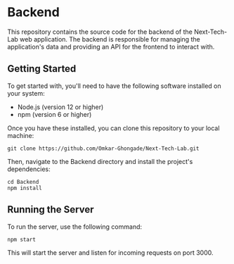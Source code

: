 
# Backend

This repository contains the source code for the backend of the Next-Tech-Lab web application. The backend is responsible for managing the application's data and providing an API for the frontend to interact with.

## Getting Started

To get started with, you'll need to have the following software installed on your system:

* Node.js (version 12 or higher)
* npm (version 6 or higher)

Once you have these installed, you can clone this repository to your local machine:

```
git clone https://github.com/Omkar-Ghongade/Next-Tech-Lab.git
```

Then, navigate to the Backend directory and install the project's dependencies:

```
cd Backend
npm install
```
## Running the Server

To run the server, use the following command:

```
npm start
```

This will start the server and listen for incoming requests on port 3000.


